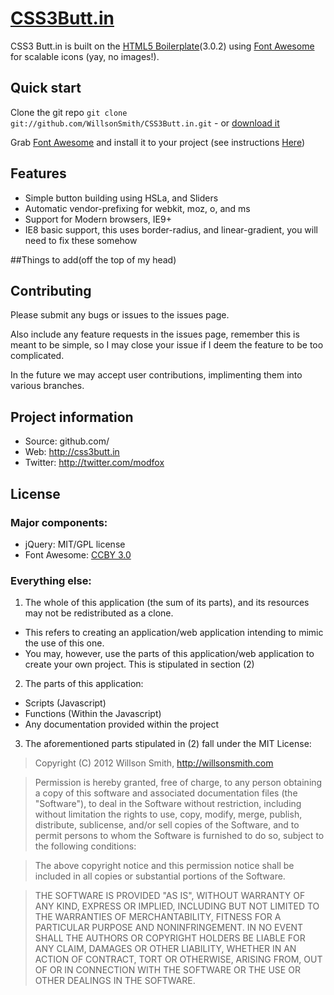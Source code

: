 # [CSS3Butt.in](http://css3butt.in)

CSS3 Butt.in is built on the [HTML5 Boilerplate](http://html5boilerplate.com)(3.0.2) using [Font Awesome](http://fortawesome.github.com/Font-Awesome/) for scalable icons (yay, no images!).

## Quick start

Clone the git repo `git clone git://github.com/WillsonSmith/CSS3Butt.in.git` - or [download it](https://github.com/WillsonSmith/CSS3Butt.in/zipball/master)

Grab [Font Awesome](http://fortawesome.github.com/Font-Awesome/) and install it to your project (see instructions [Here](http://fortawesome.github.com/Font-Awesome/#integration))


## Features

* Simple button building using HSLa, and Sliders
* Automatic vendor-prefixing for webkit, moz, o, and ms
* Support for Modern browsers, IE9+  
 * IE8 basic support, this uses border-radius, and linear-gradient, you will need to fix these somehow

##Things to add(off the top of my head)


## Contributing

Please submit any bugs or issues to the issues page. 

Also include any feature requests in the issues page, remember this is meant to be simple, so I may close your issue if I deem the feature to be too complicated. 

In the future we may accept user contributions, implimenting them into various branches.


## Project information

* Source: github.com/
* Web: http://css3butt.in
* Twitter: http://twitter.com/modfox


## License

### Major components:

* jQuery: MIT/GPL license
* Font Awesome: [CCBY 3.0](http://creativecommons.org/licenses/by/3.0/)

### Everything else:

1. The whole of this application (the sum of its parts), and its resources may not be redistributed as a clone.
 * This refers to creating an application/web application intending to mimic the use of this one.
 * You may, however, use the parts of this application/web application to create your own project. This is stipulated in section (2)
 
2. The parts of this application: 
  * Scripts (Javascript)
  * Functions (Within the Javascript)
  * Any documentation provided within the project
  
3. The aforementioned parts stipulated in (2) fall under the MIT License:

> Copyright (C) 2012 Willson Smith, http://willsonsmith.com

>Permission is hereby granted, free of charge, to any person obtaining a copy of this software and associated documentation files (the "Software"), to deal in the Software without restriction, including without limitation the rights to use, copy, modify, merge, publish, distribute, sublicense, and/or sell copies of the Software, and to permit persons to whom the Software is furnished to do so, subject to the following conditions:

>The above copyright notice and this permission notice shall be included in all copies or substantial portions of the Software.

>THE SOFTWARE IS PROVIDED "AS IS", WITHOUT WARRANTY OF ANY KIND, EXPRESS OR IMPLIED, INCLUDING BUT NOT LIMITED TO THE WARRANTIES OF MERCHANTABILITY, FITNESS FOR A PARTICULAR PURPOSE AND NONINFRINGEMENT. IN NO EVENT SHALL THE AUTHORS OR COPYRIGHT HOLDERS BE LIABLE FOR ANY CLAIM, DAMAGES OR OTHER LIABILITY, WHETHER IN AN ACTION OF CONTRACT, TORT OR OTHERWISE, ARISING FROM, OUT OF OR IN CONNECTION WITH THE SOFTWARE OR THE USE OR OTHER DEALINGS IN THE SOFTWARE.
